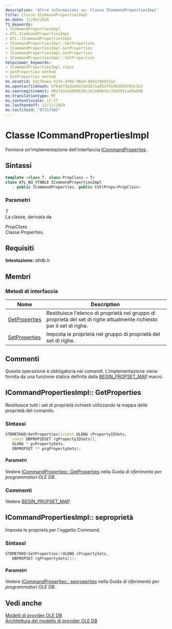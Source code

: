```yaml
---
description: 'Altre informazioni su: Classe ICommandPropertiesImpl'
title: Classe ICommandPropertiesImpl
ms.date: 11/04/2016
f1_keywords:
- ICommandPropertiesImpl
- ATL.ICommandPropertiesImpl
- ATL::ICommandPropertiesImpl
- ICommandPropertiesImpl::GetProperties
- ICommandPropertiesImpl.GetProperties
- ICommandPropertiesImpl.SetProperties
- ICommandPropertiesImpl::SetProperties
helpviewer_keywords:
- ICommandPropertiesImpl class
- GetProperties method
- SetProperties method
ms.assetid: b3cf6aea-527e-4f0d-96e0-669178b021a2
ms.openlocfilehash: bf6a6f9a3ddd43a61671a85a791d63958f63c3e3
ms.sourcegitcommit: d6af41e42699628c3e2e6063ec7b03931a49a098
ms.translationtype: MT
ms.contentlocale: it-IT
ms.lasthandoff: 12/11/2020
ms.locfileid: "97317565"
---
```

# <a name="icommandpropertiesimpl-class"></a>Classe ICommandPropertiesImpl

Fornisce un'implementazione dell'interfaccia [ICommandProperties](/previous-versions/windows/desktop/ms723044(v=vs.85)) .

## <a name="syntax"></a>Sintassi

```cpp
template <class T, class PropClass = T>
class ATL_NO_VTABLE ICommandPropertiesImpl
   : public ICommandProperties, public CUtlProps<PropClass>
```

### <a name="parameters"></a>Parametri

*T*<br/>
La classe, derivata da

*PropClass*<br/>
Classe Properties.

## <a name="requirements"></a>Requisiti

**Intestazione:** atldb.h

## <a name="members"></a>Membri

### <a name="interface-methods"></a>Metodi di interfaccia

| Nome | Description |
|-|-|
|[GetProperties](#getproperties)|Restituisce l'elenco di proprietà nel gruppo di proprietà del set di righe attualmente richiesto per il set di righe.|
|[SetProperties](#setproperties)|Imposta le proprietà nel gruppo di proprietà del set di righe.|

## <a name="remarks"></a>Commenti

Questa operazione è obbligatoria nei comandi. L'implementazione viene fornita da una funzione statica definita dalla [BEGIN_PROPSET_MAP](./macros-for-ole-db-provider-templates.md#begin_propset_map) macro.

## <a name="icommandpropertiesimplgetproperties"></a><a name="getproperties"></a> ICommandPropertiesImpl:: GetProperties

Restituisce tutti i set di proprietà richiesti utilizzando la mappa delle proprietà del comando.

### <a name="syntax"></a>Sintassi

```cpp
STDMETHOD(GetProperties)(const ULONG cPropertyIDSets,
   const DBPROPIDSET rgPropertyIDSets[],
   ULONG * pcPropertySets,
   DBPROPSET ** prgPropertySets);
```

#### <a name="parameters"></a>Parametri

Vedere [ICommandProperties:: GetProperties](/previous-versions/windows/desktop/ms723119(v=vs.85)) nella Guida *di riferimento per programmatori OLE DB*.

### <a name="remarks"></a>Commenti

Vedere [BEGIN_PROPSET_MAP](./macros-for-ole-db-provider-templates.md#begin_propset_map).

## <a name="icommandpropertiesimplsetproperties"></a><a name="setproperties"></a> ICommandPropertiesImpl:: seproprietà

Imposta le proprietà per l'oggetto Command.

### <a name="syntax"></a>Sintassi

```cpp
STDMETHOD(SetProperties)(ULONG cPropertySets,
   DBPROPSET rgPropertySets[]);
```

#### <a name="parameters"></a>Parametri

Vedere [ICommandProperties:: seproperties](/previous-versions/windows/desktop/ms711497(v=vs.85)) nella Guida *di riferimento per programmatori OLE DB*.

## <a name="see-also"></a>Vedi anche

[Modelli di provider OLE DB](../../data/oledb/ole-db-provider-templates-cpp.md)<br/>
[Architettura del modello di provider OLE DB](../../data/oledb/ole-db-provider-template-architecture.md)
